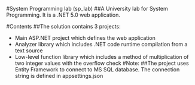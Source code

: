#System Programming lab (sp_lab)
##A University lab for System Programming. It is a .NET 5.0 web application.

#Contents
##The solution contains 3 projects:
- Main ASP.NET project which defines the web application
- Analyzer library which includes .NET code runtime compilation from a text source
- Low-level function library which includes a method of multiplication of two integer values with the overflow check
#Note:
##The project uses Entity Framework to connect to MS SQL database. The connection string is defined in appsettings.json
